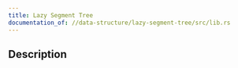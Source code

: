 ```yaml
---
title: Lazy Segment Tree
documentation_of: //data-structure/lazy-segment-tree/src/lib.rs
---
```


## Description
